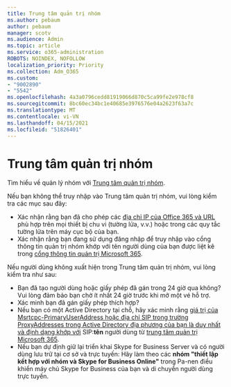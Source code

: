 ```yaml
---
title: Trung tâm quản trị nhóm
ms.author: pebaum
author: pebaum
manager: scotv
ms.audience: Admin
ms.topic: article
ms.service: o365-administration
ROBOTS: NOINDEX, NOFOLLOW
localization_priority: Priority
ms.collection: Adm_O365
ms.custom:
- "9002890"
- "5542"
ms.openlocfilehash: 4a3a0796cedd81919066d870c5ca99fe2e978cf8
ms.sourcegitcommit: 8bc60ec34bc1e40685e3976576e04a2623f63a7c
ms.translationtype: MT
ms.contentlocale: vi-VN
ms.lasthandoff: 04/15/2021
ms.locfileid: "51826401"
---
```

# <a name="teams-admin-center"></a>Trung tâm quản trị nhóm

Tìm hiểu về quản lý nhóm với [Trung tâm quản trị nhóm](https://docs.microsoft.com/microsoftteams/manage-teams-skypeforbusiness-admin-center).

Nếu bạn không thể truy nhập vào Trung tâm quản trị nhóm, vui lòng kiểm tra các mục sau đây:

- Xác nhận rằng bạn đã cho phép các [địa chỉ IP của Office 365 và URL](https://docs.microsoft.com/Office365/Enterprise/office-365-ip-web-service) phù hợp trên mọi thiết bị chu vi (tường lửa, v.v.) hoặc trong các quy tắc tường lửa trên máy cục bộ của bạn.
- Xác nhận rằng bạn đang sử dụng đăng nhập để truy nhập vào cổng thông tin quản trị nhóm khớp với tên người dùng của bạn được liệt kê trong [cổng thông tin quản trị Microsoft 365](https://admin.microsoft.com/Adminportal/Home?source=applauncher#/users).

Nếu người dùng không xuất hiện trong Trung tâm quản trị nhóm, vui lòng kiểm tra như sau:

- Bạn đã tạo người dùng hoặc giấy phép đã gán trong 24 giờ qua không? Vui lòng đảm bảo bạn chờ ít nhất 24 giờ trước khi mở một vé hỗ trợ.
- Xác minh bạn đã gán giấy phép thích hợp?
- Nếu bạn có một Active Directory tại chỗ, hãy xác minh rằng [giá trị của Msrtcpc-PrimaryUserAddress hoặc địa chỉ SIP trong trường ProxyAddresses trong Active Directory địa phương của bạn là duy nhất và định dạng khớp với](https://docs.microsoft.com/skypeforbusiness/troubleshoot/online-configuration/msrtcsip-primaryuseraddress-proxyaddaddress) SIP:**tên** người dùng từ [trung tâm quản trị Microsoft 365](https://admin.microsoft.com/Adminportal/Home?source=applauncher#/users).
- Nếu bạn dự định giữ lại triển khai Skype for Business Server và có người dùng lưu trữ tại cơ sở và trực tuyến: Hãy làm theo các **nhóm "thiết lập kết hợp với nhóm và Skype for Business Online"** trong Pa-nen điều khiển máy chủ Skype for Business của bạn và di chuyển người dùng trực tuyến.
